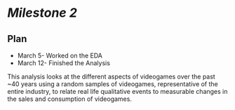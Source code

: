 # _Milestone 2_


## Plan
- March 5- Worked on the EDA
- March 12- Finished the Analysis

This analysis looks at the different aspects of videogames over the past ~40 years using a random samples of videogames, representative of the entire industry, to relate real life qualitative events to measurable changes in the sales and consumption of videogames.
